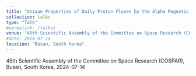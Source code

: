 ```yaml
---
title: "Unique Properties of Daily Proton Fluxes by the Alpha Magnetic Spectrometer"
collection: talks
type: "Talk"
#permalink: /talks/
venue: "45th Scientific Assembly of the Committee on Space Research (COSPAR)"
#date: 2024-07-14
location: "Busan, South Korea"
---
```

45th Scientific Assembly of the Committee on Space Research (COSPAR), Busan, South Korea, 2024-07-14

